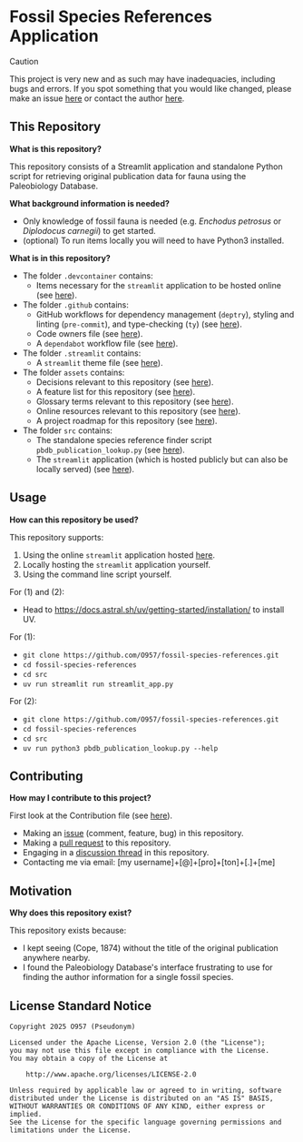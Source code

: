 # Fossil Species References Application

> [!CAUTION]
>
> This project is very new and as such may have inadequacies, including bugs and errors. If you spot something that you would like changed, please make an issue [here](https://github.com/O957/fossil-species-references/issues) or contact the author [here](https://o957.github.io/#contact-information).

## This Repository

__What is this repository?__

This repository consists of a Streamlit application and standalone Python script for retrieving original publication data for fauna using the Paleobiology Database.

__What background information is needed?__

* Only knowledge of fossil fauna is needed (e.g. _Enchodus petrosus_ or _Diplodocus carnegii_) to get started.
* (optional) To run items locally you will need to have Python3 installed.

__What is in this repository?__

* The folder `.devcontainer` contains:
  * Items necessary for the `streamlit` application to be hosted online (see [here](https://github.com/O957/fossil-species-references/tree/main/.devcontainer)).
* The folder `.github` contains:
  * GitHub workflows for dependency management (`deptry`), styling and linting (`pre-commit`), and type-checking (`ty`) (see [here](https://github.com/O957/fossil-species-references/tree/main/.github/workflows)).
  * Code owners file (see [here](https://github.com/O957/fossil-species-references/blob/main/.github/CODEOWNERS)).
  * A `dependabot` workflow file (see [here](https://github.com/O957/fossil-species-references/blob/main/.github/dependabot.yaml)).
* The folder `.streamlit` contains:
  * A `streamlit` theme file (see [here](https://github.com/O957/fossil-species-references/blob/main/.streamlit/config.toml)).
* The folder `assets` contains:
  * Decisions relevant to this repository (see [here](https://github.com/O957/fossil-species-references/blob/main/assets/misc/decisions.md)).
  * A feature list for this repository (see [here](https://github.com/O957/fossil-species-references/blob/main/assets/misc/feature-list.md)).
  * Glossary terms relevant to this repository (see [here](https://github.com/O957/fossil-species-references/blob/main/assets/misc/glossary.md)).
  * Online resources relevant to this repository (see [here](https://github.com/O957/fossil-species-references/blob/main/assets/misc/resources.md)).
  * A project roadmap for this repository (see [here](https://github.com/O957/fossil-species-references/blob/main/assets/misc/roadmap.md)).
* The folder `src` contains:
  * The standalone species reference finder script `pbdb_publication_lookup.py` (see [here](https://github.com/O957/fossil-species-references/blob/main/src/pbdb_publication_lookup.py)).
  * The `streamlit` application (which is hosted publicly but can also be locally served) (see [here](https://github.com/O957/fossil-species-references/blob/main/src/streamlit_app.py)).

## Usage

__How can this repository be used?__

This repository supports:

1. Using the online `streamlit` application hosted [here](https://fsr-pbdb.streamlit.app/).
2. Locally hosting the `streamlit` application yourself.
3. Using the command line script yourself.

For (1) and (2):

* Head to <https://docs.astral.sh/uv/getting-started/installation/> to install UV.

For (1):

* `git clone https://github.com/O957/fossil-species-references.git`
* `cd fossil-species-references`
* `cd src`
* `uv run streamlit run streamlit_app.py`

For (2):

* `git clone https://github.com/O957/fossil-species-references.git`
* `cd fossil-species-references`
* `cd src`
* `uv run python3 pbdb_publication_lookup.py --help`


## Contributing

__How may I contribute to this project?__

First look at the Contribution file (see [here](https://github.com/O957/fossil-species-references/blob/main/CONTRIBUTING.md)).

* Making an [issue](https://github.com/O957/fossil-species-references/issues) (comment, feature, bug) in this repository.
* Making a [pull request](https://github.com/O957/fossil-species-references/pulls) to this repository.
* Engaging in a [discussion thread](https://github.com/O957/fossil-species-references/discussions) in this repository.
* Contacting me via email: [my username]+[@]+[pro]+[ton]+[.]+[me]

## Motivation

__Why does this repository exist?__

This repository exists because:

* I kept seeing (Cope, 1874) without the title of the original publication anywhere nearby.
* I found the Paleobiology Database's interface frustrating to use for finding the author information for a single fossil species.


## License Standard Notice

```
Copyright 2025 O957 (Pseudonym)

Licensed under the Apache License, Version 2.0 (the "License");
you may not use this file except in compliance with the License.
You may obtain a copy of the License at

    http://www.apache.org/licenses/LICENSE-2.0

Unless required by applicable law or agreed to in writing, software
distributed under the License is distributed on an "AS IS" BASIS,
WITHOUT WARRANTIES OR CONDITIONS OF ANY KIND, either express or implied.
See the License for the specific language governing permissions and
limitations under the License.
```
